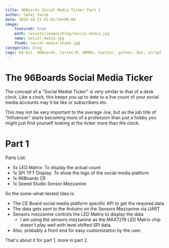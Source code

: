 ```yaml
---
title: 96Boards Social Media Ticker Part 1
author: Sahaj Sarup
date: 2018-10-21 01:01:54+00:00
image:
    featured: true
    path: /assets/images/blog/social-media.jpg
    name: social-media.jpg
    thumb: social-media-thumb.jpg
categories: blog
tags: 64-bit, 96Boards, Cortex-M, ARM64, twitter, python, Bot, script
---
```


# The 96Boards Social Media Ticker

The concept of a "Social Medial Ticker" is very similar to that of a desk clock.
Like a clock, this keeps you up to date to a live count of your social media accounts may it be like or subscribers etc.

This may not be very important to the average Joe, but as the job title of "Influencer" starts becoming more of a profession than just a hobby you might just find yourself looking at the ticker more than the clock.

# Part 1

Parts List:
- 5x LED Matrix: To display the actual count
- 1x SPI TFT Display: To show the logo of the social media platform
- 1x 96Boards CE
- 1x Seeed Studio Sensor Mezzanine

So the some-what-tested Idea is:

- The CE Board social media platform specific API to get the required data
- The data gets sent to the Arduino on the Sensors Mezzanine via UART
- Sensors mezzanine controls the LED Matrix to display the data
  - I am using the sensors mezzanine as the MAX7219 LED Matrix chip doesn't play well with level shifted SPI data.
- Also, probably a front end for easy customization by the user.

That's about it for part 1, more in part 2.
